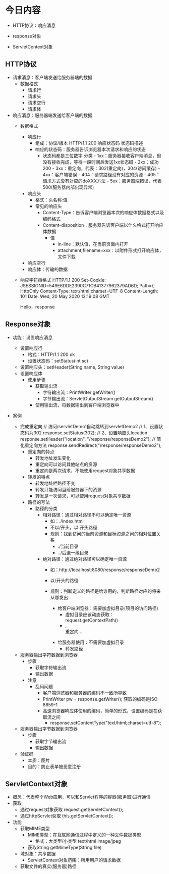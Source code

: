 # 今日内容
- HTTP协议：响应消息

- response对象

- ServletContext对象

## HTTP协议
- 请求消息：客户端发送给服务器端的数据
    - 数据格式
        - 请求行
        - 请求头
        - 请求空行
        - 请求体
- 响应消息：服务器端发送给客户端的数据
    - 数据格式
        - 响应行
            - 组成：协议/版本 HTTP/1.1 200 响应状态码 状态码描述
            - 响应的状态码：服务器告诉浏览器本次请求和响应的状态
                - 状态码都是三位数字
                     分类
                        - 1xx：服务器接收客户端消息，但没有接收完成，等待一段时间后发送1xx状态码
                        - 2xx：成功200
                        - 3xx：重定向，代表：302(重定向)，304(访问缓存)
                        - 4xx：客户端错误
                            - 404：请求路径没有对应的资源
                            - 405：请求方式没有对应的doXXX方法
                        - 5xx：服务器端错误，代表500(服务器内部出现异常)
        - 响应头
            - 格式：头名称:值
            - 常见的响应头
                - Content-Type：告诉客户端浏览器本次的响应体数据格式以及编码格式
                - Content-disposition：服务器告诉客户端以什么格式打开响应体数据
                    - 值
                        - in-line：默认值，在当前页面内打开
                        - attachment;filename=xxx：以附件形式打开响应体，文件下载
        - 响应空行
        - 响应体：传输的数据
    - 响应字符串格式
        HTTP/1.1 200 
        Set-Cookie: JSESSIONID=549E6DDE2390C71CB41377962379AD6D; Path=/; HttpOnly
        Content-Type: text/html;charset=UTF-8
        Content-Length: 101
        Date: Wed, 20 May 2020 13:19:08 GMT
        
        <html>
          <head>
            <title>$Title$</title>
          </head>
          <body>
          Hello，response
          </body>
        </html>
        
## Response对象
- 功能：设置响应消息
    - 设置响应行
        - 格式：HTTP/1.1 200 ok
        - 设置状态码：setStatus(int sc)
    - 设置响应头：setHeader(String name, String value)
    - 设置响应体
        - 使用步骤
            - 获取输出流
                - 字符输出流：PrintWriter getWriter()
                - 字节输出流：ServletOutputStream getOutputStream()
            - 使用输出流，将数据输出到客户端浏览器中

- 案例
    - 完成重定向
        // 访问/servletDemo1自动跳转到servletDemo2
            // 1、设置状态码为302
        response.setStatus(302);
            // 2、设置响应头location
        response.setHeader("location", "/response/responseDemo2");
        // 简化重定向方法
        response.sendRedirect("/response/responseDemo2");
        - 重定向的特点
            - 转发地址发生变化
            - 重定向可以访问其他站点的资源
            - 重定向是两次请求，不能使用request对象共享数据
        - 转发的特点
            - 转发地址栏路径不变
            - 转发只能访问当前服务器下的资源
            - 转发是一次请求，可以使用request对象共享数据
        - 路径的写法
            - 路径的分类
                - 相对路径：通过相对路径不可以确定唯一资源
                    - 如：./index.html
                    - 不以/开头，以.开头路径
                    - 规则：找到访问的当前资源和目标资源之间的相对位置关系
                        - ./当前目录
                        - ../后退一级目录
                - 绝对路径：通过绝对路径可以确定唯一资源
                    - 如：http://localhost:8080/response/responseDemo2
                    - 以/开头的路径
                    
                    - 规则：判断定义的路径是给谁用的，判断路径对应的将来从哪发出
                        - 给客户端浏览器：需要加虚拟目录(项目的访问路径)
                            - 虚拟目录应该动态获取：request.getContextPath()
                            - <a>, <form>重定向...
                        - 给服务器使用：不需要加虚拟目录
                            - 转发路径              
    - 服务器输出字符数据到浏览器
        - 步骤
            - 获取字符输出流
            - 输出数据
        - 注意
            - 乱码问题
                - 客户端浏览器和服务器的编码不一致所导致
                - PrintWriter pw = response.getWriter(); 获取的编码是ISO-8859-1
                - 高速浏览器响应体使用的编码，简单的形式，设置编码是在获取流之间
                    - response.setContentType("text/html;charset=utf-8");
    - 服务器输出字节数据到浏览器
        - 步骤
            - 获取字节输出流
            - 输出数据
    - 验证码
        - 本质：图片
        - 目的：防止表单被恶意注册
        
## ServletContext对象
- 概念：代表整个Web应用，可以和Servlet程序的容器(服务器)进行通信
- 获取
    - 通过request对象获取
        request.getServletContext();
    - 通过httpServlet获取
        this.getServletContext();
- 功能
     - 获取MIME类型
        - MIME类型：在互联网通信过程中定义的一种文件数据类型
            - 格式：大类型/小类型  text/html     image/jpeg
        - 获取String getMimeType(String file)  
     - 域对象：共享数据
        - ServletContext对象范围：所用用户的请求数据
     - 获取文件的真实(服务器)路径
